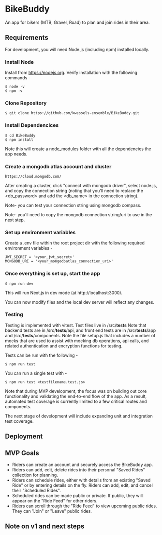 # BikeBuddy

An app for bikers (MTB, Gravel, Road) to plan and join rides in their area.

## Requirements

For development, you will need Node.js (including npm) installed locally.

### Install Node

Install from https://nodejs.org. Verify installation with the following commands -

    $ node -v
    $ npm -v

### Clone Repository

    $ git clone https://github.com/kwessels-ensemble/BikeBuddy.git

### Install Dependencices

    $ cd BikeBuddy
    $ npm install

Note this will create a node_modules folder with all the dependencies the app needs.

### Create a mongodb atlas account and cluster

    https://cloud.mongodb.com/

After creating a cluster, click "connect with mongodb driver", select node.js, and copy the connection string (noting that you'll need to replace the <db_password> and add the <db_name> in the connection string).

Note- you can test your connection string using mongodb compass.

Note- you'll need to copy the mongodb connection string/uri to use in the next step.

### Set up environment variables

Create a .env file within the root project dir with the following required environment variables -

    JWT_SECRET = '<your_jwt_secret>'
    MONGODB_URI = '<your_mongodbatlas_connection_uri>'

### Once everything is set up, start the app

    $ npm run dev

This will run Next.js in dev mode (at http://localhost:3000).

You can now modify files and the local dev server will reflect any changes.

### Testing

Testing is implemented with vitest. Test files live in /src/__tests__ Note that backend tests are in /src/__tests__/api, and front end tests are in /src/__tests__/app and /src/__tests__/components. Note the file setup.js that includes a number of mocks that are used to assist with mocking db operations, api calls, and related authentication and encryption functions for testing.

Tests can be run with the following -

    $ npm run test

You can run a single test with -

    $ npm run test <testfilename.test.js>

Note that during MVP development, the focus was on building out core functionality and validating the end-to-end flow of the app. As a result, automated test coverage is currently limited to a few critical routes and components.

The next stage of development will include expanding unit and integration test coverage.

## Deployment



## MVP Goals
- Riders can create an account and securely access the BikeBuddy app.
- Riders can add, edit, delete rides into their personal "Saved Rides" collection for planning.
- Riders can schedule rides, either with details from an existing "Saved Ride" or by entering details on the fly. Riders can add, edit, and cancel their "Scheduled Rides".
- Scheduled rides can be made public or private. If public, they will appear on the "Ride Feed" for other riders.
- Riders can scroll through the "Ride Feed" to view upcoming public rides. They can "Join" or "Leave" public rides.

## Note on v1 and next steps



